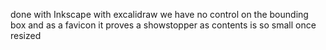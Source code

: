 done with Inkscape
with excalidraw we have no control on the bounding box and
as a favicon it proves a showstopper as contents is so small once resized

